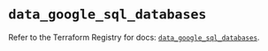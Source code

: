 # `data_google_sql_databases`

Refer to the Terraform Registry for docs: [`data_google_sql_databases`](https://registry.terraform.io/providers/hashicorp/google-beta/5.28.0/docs/data-sources/google_sql_databases).
